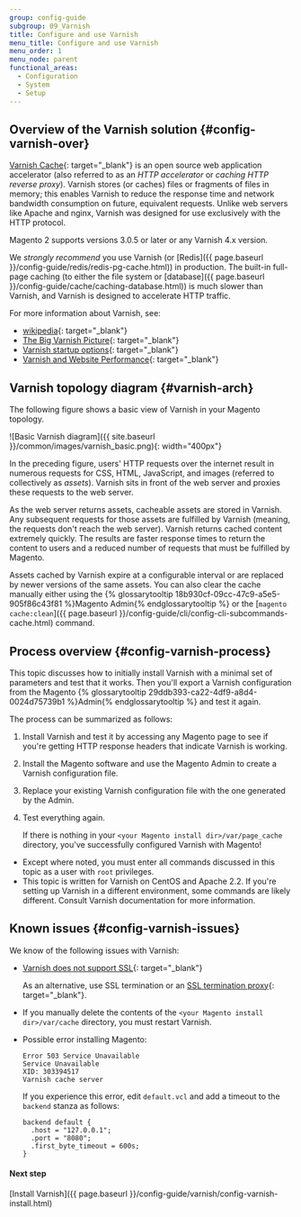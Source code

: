 ```yaml
---
group: config-guide
subgroup: 09_Varnish
title: Configure and use Varnish
menu_title: Configure and use Varnish
menu_order: 1
menu_node: parent
functional_areas:
  - Configuration
  - System
  - Setup
---
```


## Overview of the Varnish solution   {#config-varnish-over}

[Varnish Cache](https://www.varnish-cache.org/){: target="_blank"} is an open source web application accelerator (also referred to as an *HTTP accelerator* or *caching HTTP reverse proxy*). Varnish stores (or caches) files or fragments of files in memory; this enables Varnish to reduce the response time and network bandwidth consumption on future, equivalent requests. Unlike web servers like Apache and nginx, Varnish was designed for use exclusively with the HTTP protocol.

Magento 2 supports versions 3.0.5 or later or any Varnish 4.x version.

<div class="bs-callout bs-callout-warning">
    <p>We <em>strongly recommend</em> you use Varnish (or [Redis]({{ page.baseurl }}/config-guide/redis/redis-pg-cache.html)) in production. The built-in full-page caching (to either the file system or [database]({{ page.baseurl }}/config-guide/cache/caching-database.html)) is much slower than Varnish, and Varnish is designed to accelerate HTTP traffic.</p>
</div>

For more information about Varnish, see:

*	[wikipedia](https://en.wikipedia.org/wiki/Varnish_%28software%29){: target="_blank"}
*	[The Big Varnish Picture](https://www.varnish-cache.org/docs/trunk/users-guide/intro.html){: target="_blank"}
*	[Varnish startup options](https://www.varnish-cache.org/docs/trunk/reference/varnishd.html#ref-varnishd-options){: target="_blank"}
*	[Varnish and Website Performance](https://www.varnish-cache.org/docs/trunk/users-guide/performance.html#users-performance){: target="_blank"}

## Varnish topology diagram   {#varnish-arch}

The following figure shows a basic view of Varnish in your Magento topology.

![Basic Varnish diagram]({{ site.baseurl }}/common/images/varnish_basic.png){: width="400px"}

In the preceding figure, users' HTTP requests over the internet result in numerous requests for CSS, HTML, JavaScript, and images (referred to collectively as *assets*). Varnish sits in front of the web server and proxies these requests to the web server.

As the web server returns assets, cacheable assets are stored in Varnish. Any subsequent requests for those assets are fulfilled by Varnish (meaning, the requests don't reach the web server). Varnish returns cached content extremely quickly. The results are faster response times to return the content to users and a reduced number of requests that must be fulfilled by Magento.

Assets cached by Varnish expire at a configurable interval or are replaced by newer versions of the same assets. You can also clear the cache manually either using the {% glossarytooltip 18b930cf-09cc-47c9-a5e5-905f86c43f81 %}Magento Admin{% endglossarytooltip %} or the [`magento cache:clean`]({{ page.baseurl }}/config-guide/cli/config-cli-subcommands-cache.html) command.

## Process overview   {#config-varnish-process}

This topic discusses how to initially install Varnish with a minimal set of parameters and test that it works. Then you'll export a Varnish configuration from the Magento {% glossarytooltip 29ddb393-ca22-4df9-a8d4-0024d75739b1 %}Admin{% endglossarytooltip %} and test it again.

The process can be summarized as follows:

1.	Install Varnish and test it by accessing any Magento page to see if you're getting HTTP response headers that indicate Varnish is working.
2.	Install the Magento software and use the Magento Admin to create a Varnish configuration file.
3.	Replace your existing Varnish configuration file with the one generated by the Admin.
3.	Test everything again.

	If there is nothing in your `<your Magento install dir>/var/page_cache` directory, you've successfully configured Varnish with Magento!

<div class="bs-callout bs-callout-info" id="info">
	<ul><li>Except where noted, you must enter all commands discussed in this topic as a user with <code>root</code> privileges.</li>
		<li>This topic is written for Varnish on CentOS and Apache 2.2. If you're setting up Varnish in a different environment, some commands are likely different. Consult Varnish documentation for more information.</li></ul>
</div>

## Known issues   {#config-varnish-issues}

We know of the following issues with Varnish:

*	[Varnish does not support SSL](https://www.varnish-cache.org/docs/3.0/phk/ssl.html){: target="_blank"}

	As an alternative, use SSL termination or an [SSL termination proxy](https://en.wikipedia.org/wiki/TLS_termination_proxy){: target="_blank"}.

*	If you manually delete the contents of the `<your Magento install dir>/var/cache` directory, you must restart Varnish.


*	Possible error installing Magento:

		Error 503 Service Unavailable
		Service Unavailable
		XID: 303394517
		Varnish cache server

	If you experience this error, edit `default.vcl` and add a timeout to the `backend` stanza as follows:

		backend default {
	      .host = "127.0.0.1";
	      .port = "8080";
	      .first_byte_timeout = 600s;
		}

#### Next step

[Install Varnish]({{ page.baseurl }}/config-guide/varnish/config-varnish-install.html)
